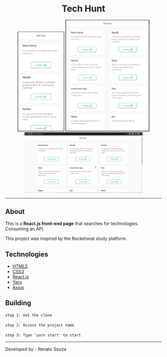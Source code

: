 <h1 align="center">Tech Hunt</h1>

<div align="center">
    <img src="show/mobile.gif" alt="Mobile" width=150px>
    <img src="show/tablet.gif" alt="Tablet" width=270px>
    <img src="show/desktop.gif" alt="Desktop" width="380px">
</div>

---

##  About

This is a **React.js front-end page** that searches for technologies. Consuming an API.

This project was inspired by the Rocketseat study platform.

## Technologies

- [HTML5](https://developer.mozilla.org/en-US/docs/Web/Guide/HTML/HTML5)
- [CSS3](https://developer.mozilla.org/en-US/docs/Web/CSS)
- [React.js](https://pt-br.reactjs.org/)
- [Yarn](https://yarnpkg.com/)
- [Axios](https://github.com/axios/axios)

Building
---

````
step 1: Get the clone

step 2: Access the project name

step 3: Type 'yarn start' to start

````
---
Developed by - Renato Souza
